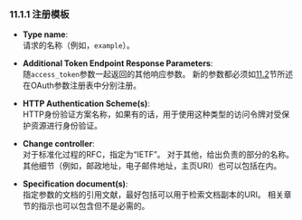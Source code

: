 ### 11.1.1 注册模板

- **Type name**:  
  请求的名称（例如，`example`）。

- **Additional Token Endpoint Response Parameters**:  
  随`access_token`参数一起返回的其他响应参数。 新的参数都必须如[11.2](11.2.md)节所述在OAuth参数注册表中分别注册。

- **HTTP Authentication Scheme(s)**:  
  HTTP身份验证方案名称，如果有的话，用于使用这种类型的访问令牌对受保护资源进行身份验证。

- **Change controller**:  
  对于标准化过程的RFC，指定为“IETF”。 对于其他，给出负责的部分的名称。 其他细节（例如，邮政地址，电子邮件地址，主页URI）也可以包括在内。

- **Specification document(s)**:  
  指定参数的文档的引用文献，最好包括可以用于检索文档副本的URI。 相关章节的指示也可以包含但不是必需的。
